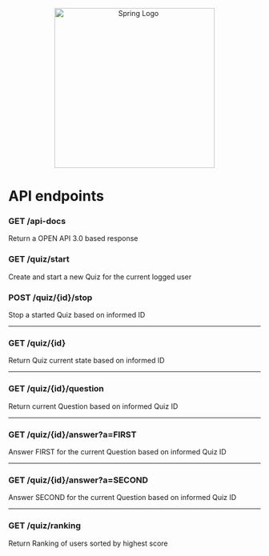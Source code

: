 <p align="center">
  <img src="https://spring.io/images/spring-logo-9146a4d3298760c2e7e49595184e1975.svg" width="320" alt="Spring Logo" />
</p>

# API endpoints

### GET /api-docs
Return a OPEN API 3.0 based response

### GET /quiz/start
Create and start a new Quiz for the current logged user

### POST /quiz/{id}/stop
Stop a started Quiz based on informed ID

___

### GET /quiz/{id}
Return Quiz current state based on informed ID

___

### GET /quiz/{id}/question
Return current Question based on informed Quiz ID

___

### GET /quiz/{id}/answer?a=FIRST
Answer FIRST for the current Question based on informed Quiz ID

___

### GET /quiz/{id}/answer?a=SECOND
Answer SECOND for the current Question based on informed Quiz ID

___

### GET /quiz/ranking
Return Ranking of users sorted by highest score

